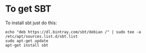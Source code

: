 # To get SBT

To install sbt just do this:
```
echo "deb https://dl.bintray.com/sbt/debian /" | sudo tee -a /etc/apt/sources.list.d/sbt.list
sudo apt-get update
apt-get install sbt
```
